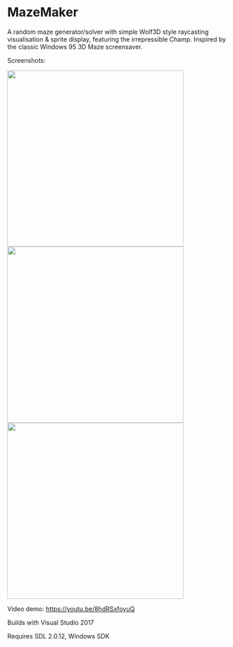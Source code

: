 # MazeMaker
A random maze generator/solver with simple Wolf3D style raycasting visualisation & sprite display, featuring the irrepressible Champ.
Inspired by the classic Windows 95 3D Maze screensaver.

Screenshots:

<img src="https://github.com/pickleyeah/MazeMaker/blob/master/docs/maze1.png" width="400">
<img src="https://github.com/pickleyeah/MazeMaker/blob/master/docs/maze2.png" width="400">
<img src="https://github.com/pickleyeah/MazeMaker/blob/master/docs/maze3.png" width="400">

Video demo:
https://youtu.be/8hdRSxfoyuQ

Builds with Visual Studio 2017

Requires SDL 2.0.12, Windows SDK
